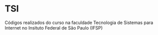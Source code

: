 # TSI
Códigos realizados do curso na faculdade Tecnologia de Sistemas para Internet no Insituto Federal de São Paulo (IFSP)
